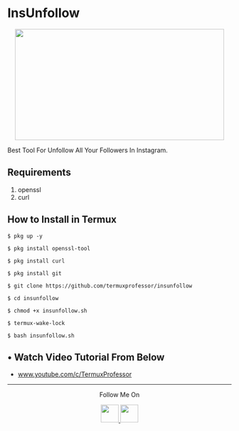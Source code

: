 # InsUnfollow
<p align="center">
  <img src="https://1.bp.blogspot.com/-8J-oK3_EcNw/X2X9W9XspgI/AAAAAAAAARk/BDfV9K82qCI7fFUAnd8adFp51vgluNtIgCLcBGAsYHQ/s1080/Screenshot_20200919_181403.jpg" width="470" height="250">
</p>
Best Tool For Unfollow All Your Followers In Instagram.

## Requirements
1. openssl
2. curl

## How to Install in Termux

`$ pkg up -y`

`$ pkg install openssl-tool`

`$ pkg install curl`

`$ pkg install git`

`$ git clone https://github.com/termuxprofessor/insunfollow`

`$ cd insunfollow`

`$ chmod +x insunfollow.sh`

`$ termux-wake-lock`

`$ bash insunfollow.sh`

## • Watch Video Tutorial From Below
* www.youtube.com/c/TermuxProfessor
---

<p align="center">
  Follow Me On
</p>
<p align="center">
  <a href="https://www.youtube.com/c/TermuxProfessor">
    <img src="https://github.com/th3unkn0n/extra/blob/master/.img/yt.png" width="40" height="40">
  </a>
  <a href="https://www.instagram.com/termuxprofessor/">
    <img src="https://github.com/th3unkn0n/extra/blob/master/.img/ig.png" width="40" height="40">
</p>
